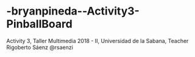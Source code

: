 # -bryanpineda--Activity3-PinballBoard
Activity 3, Taller Multimedia 2018 - II, Universidad de la Sabana, Teacher Rigoberto Sáenz @rsaenzi
